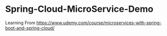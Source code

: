 # Spring-Cloud-MicroService-Demo

Learning From 
https://www.udemy.com/course/microservices-with-spring-boot-and-spring-cloud/

